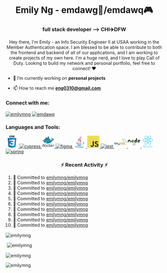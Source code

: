 <h1 align="center">Emily Ng - emdawg🐶/emdawq🎮 </h1>
<h3 align="center">full stack developer --> CHI✈️DFW</h3>

<p align="center">Hey there, I'm Emily - an Info Security Engineer II at USAA working in the Member Authentication space. I am blessed to be able to contribute to both the frontend and backend of all of our applications, and I am working to create projects of my own here. I'm a huge nerd, and I love to play Call of Duty. Looking to build my network and personal portfolio, feel free to connect! ♥️</p>

- 🔭 I’m currently working on **personal projects**

- 📫 How to reach me **eng0310@gmail.com**

<h3 align="left">Connect with me:</h3>
<p align="left">
<a href="https://linkedin.com/in/emilymng" target="blank"><img align="center" src="https://raw.githubusercontent.com/rahuldkjain/github-profile-readme-generator/master/src/images/icons/Social/linked-in-alt.svg" alt="emilymng" height="30" width="40" /></a>
<a href="https://instagram.com/emdawq" target="blank"><img align="center" src="https://raw.githubusercontent.com/rahuldkjain/github-profile-readme-generator/master/src/images/icons/Social/instagram.svg" alt="emdawq" height="30" width="40" /></a>
</p>

<h3 align="left">Languages and Tools:</h3>
<p align="left"> <a href="https://www.w3schools.com/css/" target="_blank" rel="noreferrer"> <img src="https://raw.githubusercontent.com/devicons/devicon/master/icons/css3/css3-original-wordmark.svg" alt="css3" width="40" height="40"/> </a> <a href="https://www.cypress.io" target="_blank" rel="noreferrer"> <img src="https://raw.githubusercontent.com/simple-icons/simple-icons/6e46ec1fc23b60c8fd0d2f2ff46db82e16dbd75f/icons/cypress.svg" alt="cypress" width="40" height="40"/> </a> <a href="https://www.docker.com/" target="_blank" rel="noreferrer"> <img src="https://raw.githubusercontent.com/devicons/devicon/master/icons/docker/docker-original-wordmark.svg" alt="docker" width="40" height="40"/> </a> <a href="https://www.figma.com/" target="_blank" rel="noreferrer"> <img src="https://www.vectorlogo.zone/logos/figma/figma-icon.svg" alt="figma" width="40" height="40"/> </a> <a href="https://www.java.com" target="_blank" rel="noreferrer"> <img src="https://raw.githubusercontent.com/devicons/devicon/master/icons/java/java-original.svg" alt="java" width="40" height="40"/> </a> <a href="https://developer.mozilla.org/en-US/docs/Web/JavaScript" target="_blank" rel="noreferrer"> <img src="https://raw.githubusercontent.com/devicons/devicon/master/icons/javascript/javascript-original.svg" alt="javascript" width="40" height="40"/> </a> <a href="https://jestjs.io" target="_blank" rel="noreferrer"> <img src="https://www.vectorlogo.zone/logos/jestjsio/jestjsio-icon.svg" alt="jest" width="40" height="40"/> </a> <a href="https://www.mysql.com/" target="_blank" rel="noreferrer"> <img src="https://raw.githubusercontent.com/devicons/devicon/master/icons/mysql/mysql-original-wordmark.svg" alt="mysql" width="40" height="40"/> </a> <a href="https://nodejs.org" target="_blank" rel="noreferrer"> <img src="https://raw.githubusercontent.com/devicons/devicon/master/icons/nodejs/nodejs-original-wordmark.svg" alt="nodejs" width="40" height="40"/> </a> <a href="https://reactjs.org/" target="_blank" rel="noreferrer"> <img src="https://raw.githubusercontent.com/devicons/devicon/master/icons/react/react-original-wordmark.svg" alt="react" width="40" height="40"/> </a> <a href="https://spring.io/" target="_blank" rel="noreferrer"> <img src="https://www.vectorlogo.zone/logos/springio/springio-icon.svg" alt="spring" width="40" height="40"/> </a> </p>

<h3 align="center">⚡ Recent Activity ⚡ </h3>
<p align="left">
  <!--START_SECTION:activity-->
<ol>
<li>📝 Committed to <a href="https://github.com/emilymng/emilymng/commit/770171d69566b42c511aa9b06dec622f86c6659c">emilymng/emilymng</a></li>
<li>📝 Committed to <a href="https://github.com/emilymng/emilymng/commit/69af69cce4e1c935c8c607dd66a1f34c62e2e2dc">emilymng/emilymng</a></li>
<li>📝 Committed to <a href="https://github.com/emilymng/emilymng/commit/802f53c7bd701f76076c32a9a1335d4c14c5e6c3">emilymng/emilymng</a></li>
<li>📝 Committed to <a href="https://github.com/emilymng/emilymng/commit/a540ea97f7680d42acc1758423e41ee8b02ce096">emilymng/emilymng</a></li>
<li>📝 Committed to <a href="https://github.com/emilymng/emilymng/commit/526cd441ef712abfd603412da0c530fc7cfdd9a6">emilymng/emilymng</a></li>
<li>📝 Committed to <a href="https://github.com/emilymng/emilymng/commit/342633713f972e26ea0f484eab2426e49fe5f1fc">emilymng/emilymng</a></li>
<li>📝 Committed to <a href="https://github.com/emilymng/emilymng/commit/f637b45584e64cadf2ab21e3f7d117e6ba427f48">emilymng/emilymng</a></li>
<li>📝 Committed to <a href="https://github.com/emilymng/emilymng/commit/e66f49d794cec26272e64bd3c16ff621cd07688f">emilymng/emilymng</a></li>
<li>📝 Committed to <a href="https://github.com/emilymng/emilymng/commit/6260e97a35315a1c5652b746e520ec28cda22493">emilymng/emilymng</a></li>
<li>📝 Committed to <a href="https://github.com/emilymng/emilymng/commit/bc82b375d19fea202ae36c04415ceb64e4646271">emilymng/emilymng</a></li>
</ol>
<!--END_SECTION:activity-->
</p>


<p><img align="center" src="https://github-readme-streak-stats.herokuapp.com/?user=emilymng&" alt="emilymng" /></p>

<p>&nbsp;<img align="center" src="https://github-readme-stats.vercel.app/api?username=emilymng&show_icons=true&locale=en" alt="emilymng" /></p>

<p><img align="center" src="https://github-readme-stats.vercel.app/api/top-langs?username=emilymng&show_icons=true&locale=en&layout=compact" alt="emilymng" /></p>

<p align="left"> <img src="https://komarev.com/ghpvc/?username=emilymng&label=Profile%20views&color=0e75b6&style=flat" alt="emilymng" /> </p>
